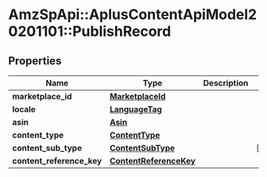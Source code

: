 # AmzSpApi::AplusContentApiModel20201101::PublishRecord

## Properties
Name | Type | Description | Notes
------------ | ------------- | ------------- | -------------
**marketplace_id** | [**MarketplaceId**](MarketplaceId.md) |  | 
**locale** | [**LanguageTag**](LanguageTag.md) |  | 
**asin** | [**Asin**](Asin.md) |  | 
**content_type** | [**ContentType**](ContentType.md) |  | 
**content_sub_type** | [**ContentSubType**](ContentSubType.md) |  | [optional] 
**content_reference_key** | [**ContentReferenceKey**](ContentReferenceKey.md) |  | 

